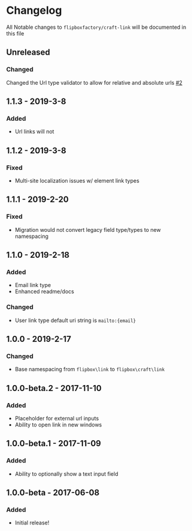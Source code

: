 # Changelog
All Notable changes to `flipboxfactory/craft-link` will be documented in this file

## Unreleased
### Changed
Changed the Url type validator to allow for relative and absolute urls [#2](https://github.com/flipboxfactory/craft-link/issues/2)

## 1.1.3 - 2019-3-8
### Added
- Url links will not 

## 1.1.2 - 2019-3-8
### Fixed
- Multi-site localization issues w/ element link types

## 1.1.1 - 2019-2-20
### Fixed
- Migration would not convert legacy field type/types to new namespacing

## 1.1.0 - 2019-2-18
### Added
- Email link type
- Enhanced readme/docs

### Changed
- User link type default uri string is `mailto:{email}`

## 1.0.0 - 2019-2-17
### Changed
- Base namespacing from `flipbox\link` to `flipbox\craft\link`

## 1.0.0-beta.2 - 2017-11-10
### Added
- Placeholder for external url inputs
- Ability to open link in new windows

## 1.0.0-beta.1 - 2017-11-09
### Added
- Ability to optionally show a text input field

## 1.0.0-beta - 2017-06-08
### Added
- Initial release!
